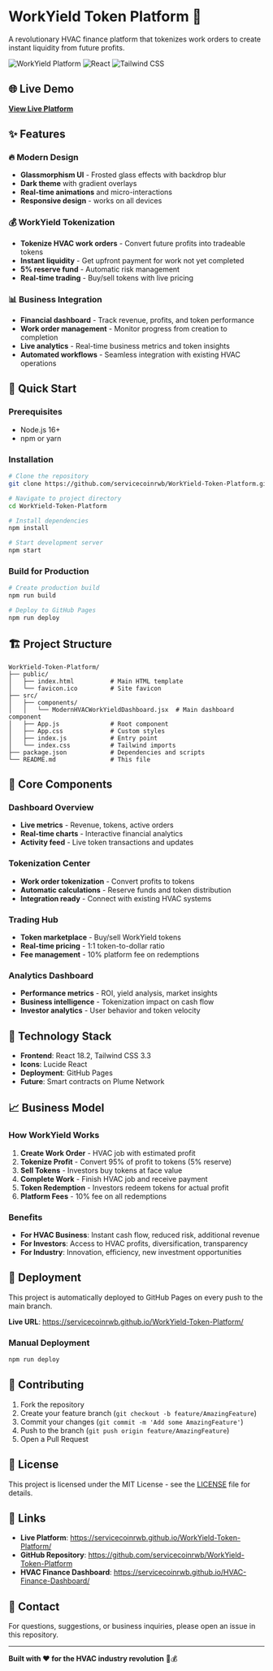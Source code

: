 # WorkYield Token Platform 🚀

A revolutionary HVAC finance platform that tokenizes work orders to create instant liquidity from future profits.

![WorkYield Platform](https://img.shields.io/badge/Status-Live-green)
![React](https://img.shields.io/badge/React-18.2.0-blue)
![Tailwind CSS](https://img.shields.io/badge/Tailwind-3.3.0-cyan)

## 🌐 Live Demo
**[View Live Platform](https://servicecoinrwb.github.io/WorkYield-Token-Platform/)**

## ✨ Features

### 🔥 Modern Design
- **Glassmorphism UI** - Frosted glass effects with backdrop blur
- **Dark theme** with gradient overlays
- **Real-time animations** and micro-interactions
- **Responsive design** - works on all devices

### 💰 WorkYield Tokenization
- **Tokenize HVAC work orders** - Convert future profits into tradeable tokens
- **Instant liquidity** - Get upfront payment for work not yet completed
- **5% reserve fund** - Automatic risk management
- **Real-time trading** - Buy/sell tokens with live pricing

### 📊 Business Integration
- **Financial dashboard** - Track revenue, profits, and token performance
- **Work order management** - Monitor progress from creation to completion
- **Live analytics** - Real-time business metrics and token insights
- **Automated workflows** - Seamless integration with existing HVAC operations

## 🚀 Quick Start

### Prerequisites
- Node.js 16+
- npm or yarn

### Installation
```bash
# Clone the repository
git clone https://github.com/servicecoinrwb/WorkYield-Token-Platform.git

# Navigate to project directory
cd WorkYield-Token-Platform

# Install dependencies
npm install

# Start development server
npm start
```

### Build for Production
```bash
# Create production build
npm run build

# Deploy to GitHub Pages
npm run deploy
```

## 🏗️ Project Structure
```
WorkYield-Token-Platform/
├── public/
│   ├── index.html          # Main HTML template
│   └── favicon.ico         # Site favicon
├── src/
│   ├── components/
│   │   └── ModernHVACWorkYieldDashboard.jsx  # Main dashboard component
│   ├── App.js              # Root component
│   ├── App.css             # Custom styles
│   ├── index.js            # Entry point
│   └── index.css           # Tailwind imports
├── package.json            # Dependencies and scripts
└── README.md               # This file
```

## 🎯 Core Components

### Dashboard Overview
- **Live metrics** - Revenue, tokens, active orders
- **Real-time charts** - Interactive financial analytics
- **Activity feed** - Live token transactions and updates

### Tokenization Center
- **Work order tokenization** - Convert profits to tokens
- **Automatic calculations** - Reserve funds and token distribution
- **Integration ready** - Connect with existing HVAC systems

### Trading Hub
- **Token marketplace** - Buy/sell WorkYield tokens
- **Real-time pricing** - 1:1 token-to-dollar ratio
- **Fee management** - 10% platform fee on redemptions

### Analytics Dashboard
- **Performance metrics** - ROI, yield analysis, market insights
- **Business intelligence** - Tokenization impact on cash flow
- **Investor analytics** - User behavior and token velocity

## 🔧 Technology Stack

- **Frontend**: React 18.2, Tailwind CSS 3.3
- **Icons**: Lucide React
- **Deployment**: GitHub Pages
- **Future**: Smart contracts on Plume Network

## 📈 Business Model

### How WorkYield Works
1. **Create Work Order** - HVAC job with estimated profit
2. **Tokenize Profit** - Convert 95% of profit to tokens (5% reserve)
3. **Sell Tokens** - Investors buy tokens at face value
4. **Complete Work** - Finish HVAC job and receive payment
5. **Token Redemption** - Investors redeem tokens for actual profit
6. **Platform Fees** - 10% fee on all redemptions

### Benefits
- **For HVAC Business**: Instant cash flow, reduced risk, additional revenue
- **For Investors**: Access to HVAC profits, diversification, transparency
- **For Industry**: Innovation, efficiency, new investment opportunities

## 🚀 Deployment

This project is automatically deployed to GitHub Pages on every push to the main branch.

**Live URL**: https://servicecoinrwb.github.io/WorkYield-Token-Platform/

### Manual Deployment
```bash
npm run deploy
```

## 🤝 Contributing

1. Fork the repository
2. Create your feature branch (`git checkout -b feature/AmazingFeature`)
3. Commit your changes (`git commit -m 'Add some AmazingFeature'`)
4. Push to the branch (`git push origin feature/AmazingFeature`)
5. Open a Pull Request

## 📄 License

This project is licensed under the MIT License - see the [LICENSE](LICENSE) file for details.

## 🔗 Links

- **Live Platform**: https://servicecoinrwb.github.io/WorkYield-Token-Platform/
- **GitHub Repository**: https://github.com/servicecoinrwb/WorkYield-Token-Platform
- **HVAC Finance Dashboard**: https://servicecoinrwb.github.io/HVAC-Finance-Dashboard/

## 📧 Contact

For questions, suggestions, or business inquiries, please open an issue in this repository.

---

**Built with ❤️ for the HVAC industry revolution** 🔧💰